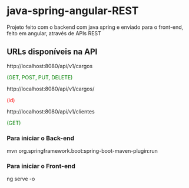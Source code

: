 # java-spring-angular-REST
Projeto feito com o backend com java spring e enviado para o front-end, feito em angular, através de APIs REST

## URLs disponíveis na API

<a>http://localhost:8080/api/v1/cargos</a><p style="color: green;">(GET, POST, PUT, DELETE)</p>
<a>http://localhost:8080/api/v1/cargos/</a><p style="color: red;">(id)</p>
<a>http://localhost:8080/api/v1/clientes</a><p style="color: green;">(GET)</p>


### Para iniciar o Back-end
mvn org.springframework.boot:spring-boot-maven-plugin:run

### Para iniciar o Front-end
ng serve -o
